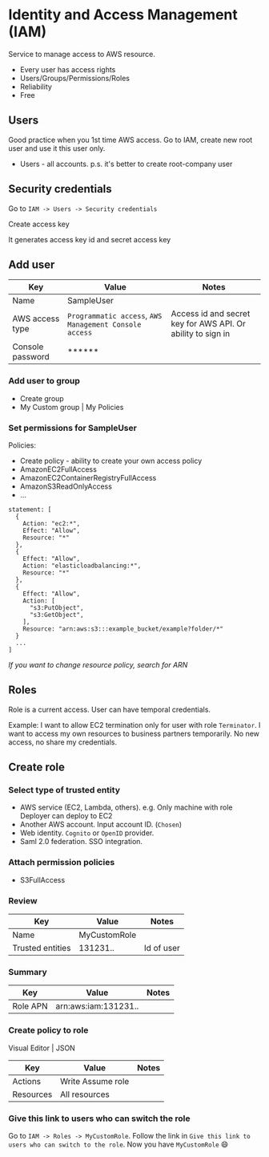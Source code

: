 # Identity and Access Management (IAM)

Service to manage access to AWS resource.

* Every user has access rights
* Users/Groups/Permissions/Roles
* Reliability
* Free

## Users

Good practice when you 1st time AWS access.
Go to IAM, create new root user and use it this user only.

* Users - all accounts. p.s. it's better to create root-company user

## Security credentials

Go to `IAM -> Users -> Security credentials`

Create access key

It generates access key id and secret access key

## Add user

Key | Value | Notes
--- | ----- | -----
Name | SampleUser | 
AWS access type | `Programmatic access`, `AWS Management Console access` | Access id and secret key for AWS API. Or ability to sign in 
Console password | ****** |

### Add user to group

* Create group
* My Custom group | My Policies

### Set permissions for SampleUser

Policies:
* Create policy - ability to create your own access policy
* AmazonEC2FullAccess
* AmazonEC2ContainerRegistryFullAccess
* AmazonS3ReadOnlyAccess
* ...

```
statement: [
  {
    Action: "ec2:*",
    Effect: "Allow",
    Resource: "*"
  },
  {
    Effect: "Allow",
    Action: "elasticloadbalancing:*",
    Resource: "*"
  },
  {
    Effect: "Allow",
    Action: [
      "s3:PutObject",
      "s3:GetObject",
    ],
    Resource: "arn:aws:s3:::example_bucket/example?folder/*"
  }
  ...
]
```

*If you want to change resource policy, search for ARN*

## Roles

Role is a current access. User can have temporal credentials.

Example:
I want to allow EC2 termination only for user with role `Terminator`.
I want to access my own resources to business partners temporarily. No new access, no share my credentials.

## Create role

### Select type of trusted entity

* AWS service (EC2, Lambda, others). e.g. Only machine with role Deployer can deploy to EC2
* Another AWS account. Input account ID. (`Chosen`)
* Web identity. `Cognito` or `OpenID` provider.
* Saml 2.0 federation. SSO integration.

### Attach permission policies

* S3FullAccess

### Review

Key | Value | Notes
--- | ----- | -----
Name | MyCustomRole | 
Trusted entities | 131231.. | Id of user

### Summary

Key | Value | Notes
--- | ----- | -----
Role APN | arn:aws:iam:131231.. |

### Create policy to role

Visual Editor | JSON

Key | Value | Notes
--- | ----- | -----
Actions | Write Assume role |
Resources | All resources |

### Give this link to users who can switch the role

Go to `IAM -> Roles -> MyCustomRole`. 
Follow the link in `Give this link to users who can switch to the role`.
Now you have `MyCustomRole` :smile:

